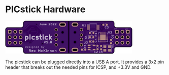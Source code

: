 # PICstick Hardware

![](../docs/pcb-bottom-v1_0s.png)![](../docs/pcb-top-v1_0s.png)

The picstick can be plugged directly into a USB A port. It provides a 3x2 pin header that breaks out the needed pins for ICSP, and +3.3V and GND. 